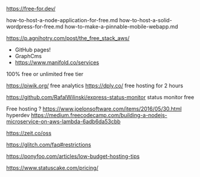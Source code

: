 
https://free-for.dev/

how-to-host-a-node-application-for-free.md
how-to-host-a-solid-wordpress-for-free.md
how-to-make-a-pinnable-mobile-webapp.md


https://p.agnihotry.com/post/the_free_stack_aws/

* GitHub pages!
* GraphCms
* https://www.manifold.co/services


100% free or unlimited free tier

https://piwik.org/ free analytics
https://dply.co/ free hosting for 2 hours

https://github.com/RafalWilinski/express-status-monitor status monitor free

Free hosting ?
https://www.joelonsoftware.com/items/2016/05/30.html hyperdev
https://medium.freecodecamp.com/building-a-nodejs-microservice-on-aws-lambda-6adb6da53cbb



https://zeit.co/oss


https://glitch.com/faq#restrictions

https://ponyfoo.com/articles/low-budget-hosting-tips


https://www.statuscake.com/pricing/

